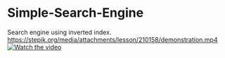 # Simple-Search-Engine
Search engine using inverted index.
https://stepik.org/media/attachments/lesson/210158/demonstration.mp4
[![Watch the video](https://i.imgur.com/vKb2F1B.png)](https://youtu.be/vt5fpE0bzSY)
